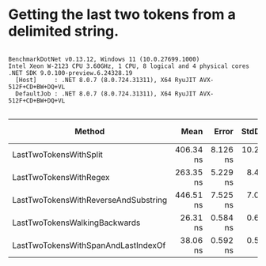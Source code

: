 # Getting the last two tokens from a delimited string.


```

BenchmarkDotNet v0.13.12, Windows 11 (10.0.27699.1000)
Intel Xeon W-2123 CPU 3.60GHz, 1 CPU, 8 logical and 4 physical cores
.NET SDK 9.0.100-preview.6.24328.19
  [Host]     : .NET 8.0.7 (8.0.724.31311), X64 RyuJIT AVX-512F+CD+BW+DQ+VL
  DefaultJob : .NET 8.0.7 (8.0.724.31311), X64 RyuJIT AVX-512F+CD+BW+DQ+VL


```
| Method                               | Mean      | Error    | StdDev    | Ratio | RatioSD | Gen0   | Allocated | Alloc Ratio |
|------------------------------------- |----------:|---------:|----------:|------:|--------:|-------:|----------:|------------:|
| LastTwoTokensWithSplit               | 406.34 ns | 8.126 ns | 10.276 ns | 15.47 |    0.42 | 0.2460 |    1064 B |       16.62 |
| LastTwoTokensWithRegex               | 263.35 ns | 5.229 ns |  8.443 ns | 10.17 |    0.47 | 0.1316 |     568 B |        8.88 |
| LastTwoTokensWithReverseAndSubstring | 446.51 ns | 7.525 ns |  7.039 ns | 16.94 |    0.49 | 0.1836 |     792 B |       12.38 |
| LastTwoTokensWalkingBackwards        |  26.31 ns | 0.584 ns |  0.625 ns |  1.00 |    0.00 | 0.0148 |      64 B |        1.00 |
| LastTwoTokensWithSpanAndLastIndexOf  |  38.06 ns | 0.592 ns |  0.554 ns |  1.44 |    0.05 | 0.0148 |      64 B |        1.00 |
